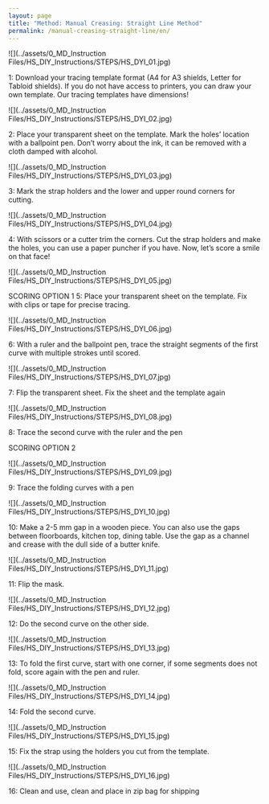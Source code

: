 ```yaml
---
layout: page
title: "Method: Manual Creasing: Straight Line Method"
permalink: /manual-creasing-straight-line/en/
---
```



![](../assets/0_MD_Instruction Files/HS_DIY_Instructions/STEPS/HS_DYI_01.jpg)

1: Download your tracing template format (A4 for A3 shields, Letter for Tabloid shields). If you do not have access to printers, you can draw your own template. Our tracing templates have dimensions!

![](../assets/0_MD_Instruction Files/HS_DIY_Instructions/STEPS/HS_DYI_02.jpg)

2:	Place your transparent sheet on the template. Mark the holes’ location with a ballpoint pen. Don’t worry about the ink, it can be removed with a cloth damped with alcohol. 

![](../assets/0_MD_Instruction Files/HS_DIY_Instructions/STEPS/HS_DYI_03.jpg)

3:	Mark the strap holders and the lower and upper round corners for cutting.

![](../assets/0_MD_Instruction Files/HS_DIY_Instructions/STEPS/HS_DYI_04.jpg)

4:	With scissors or a cutter trim the corners. Cut the strap holders and make the holes, you can use a paper puncher if you have. 
Now, let’s score a smile on that face!

![](../assets/0_MD_Instruction Files/HS_DIY_Instructions/STEPS/HS_DYI_05.jpg)


SCORING OPTION 1
5: 	Place your transparent sheet on the template. Fix with clips or tape for precise tracing.

![](../assets/0_MD_Instruction Files/HS_DIY_Instructions/STEPS/HS_DYI_06.jpg)


6:	With a ruler and the ballpoint pen, trace the straight segments of the first curve with multiple strokes until scored. 

![](../assets/0_MD_Instruction Files/HS_DIY_Instructions/STEPS/HS_DYI_07.jpg)


7:	Flip the transparent sheet.  Fix the sheet and the template again

![](../assets/0_MD_Instruction Files/HS_DIY_Instructions/STEPS/HS_DYI_08.jpg)


8:	Trace the second curve with the ruler and the pen 

SCORING OPTION 2

![](../assets/0_MD_Instruction Files/HS_DIY_Instructions/STEPS/HS_DYI_09.jpg)

9:	Trace the folding curves with a pen

![](../assets/0_MD_Instruction Files/HS_DIY_Instructions/STEPS/HS_DYI_10.jpg)

10:	Make a 2-5 mm gap in a wooden piece. You can also use the gaps between floorboards, kitchen top, dining table. Use the gap as a channel and crease with the dull side of a butter knife.

![](../assets/0_MD_Instruction Files/HS_DIY_Instructions/STEPS/HS_DYI_11.jpg)

11:	Flip the mask.

![](../assets/0_MD_Instruction Files/HS_DIY_Instructions/STEPS/HS_DYI_12.jpg)

12:	Do the second curve on the other side. 

![](../assets/0_MD_Instruction Files/HS_DIY_Instructions/STEPS/HS_DYI_13.jpg)

13:	To fold the first curve, start with one corner, if some segments does not fold, score again with the pen and ruler. 

![](../assets/0_MD_Instruction Files/HS_DIY_Instructions/STEPS/HS_DYI_14.jpg)

14:	Fold the second curve.

![](../assets/0_MD_Instruction Files/HS_DIY_Instructions/STEPS/HS_DYI_15.jpg)

15:	Fix the strap using the holders you cut from the template.

![](../assets/0_MD_Instruction Files/HS_DIY_Instructions/STEPS/HS_DYI_16.jpg)

16:	Clean and use, clean and place in zip bag for shipping




